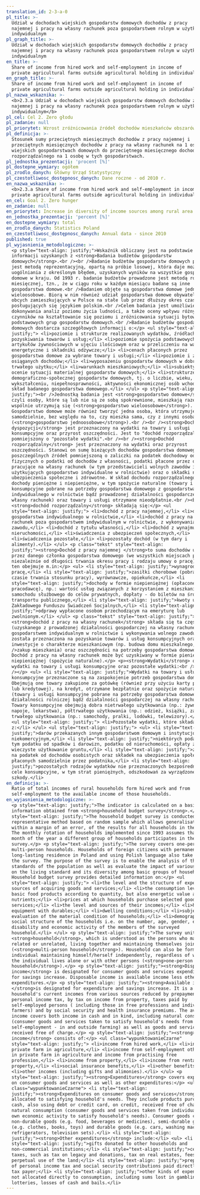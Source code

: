 ```yaml
---
translation_id: 2-3-a-0
pl_title: >-
  Udział w dochodach wiejskich gospodarstw domowych dochodów z pracy
  najemnej i pracy na własny rachunek poza gospodarstwem rolnym w użytkowaniu
  indywidualnym
pl_graph_title: >-
  Udział w dochodach wiejskich gospodarstw domowych dochodów z pracy
  najemnej i pracy na własny rachunek poza gospodarstwem rolnym w użytkowaniu
  indywidualnym
en_title: >-
  Share of income from hired work and self-employment in income of
  private agricultural farms outside agricultural holding in individual use
en_graph_title: >-
  Share of income from hired work and self-employment in income of
  private agricultural farms outside agricultural holding in individual use
pl_nazwa_wskaznika: >-
  <b>2.3.a Udział w dochodach wiejskich gospodarstw domowych dochodów z pracy
  najemnej i pracy na własny rachunek poza gospodarstwem rolnym w użytkowaniu
  indywidualnym</b>
pl_cel: Cel 2. Zero głodu
pl_zadanie: null
pl_priorytet: Wzrost zróżnicowania źródeł dochodów mieszkańców obszarów wiejskich
pl_definicja: >-
  Stosunek sumy przeciętnych miesięcznych dochodów z pracy najemnej i
  przeciętnych miesięcznych dochodów z pracy na własny rachunek na 1 osobę w
  wiejskich gospodarstwach domowych do przeciętnego miesięcznego dochodu
  rozporządzalnego na 1 osobę w tych gospodarstwach.
pl_jednostka_prezentacji: 'procent [%]'
pl_dostepne_wymiary: ogółem
pl_zrodlo_danych: Główny Urząd Statystyczny
pl_czestotliwosc_dostępnosc_danych: Dane roczne - od 2010 r.
en_nazwa_wskaznika: >-
  <b>2.3.a Share of income from hired work and self-employment in income of
  private agricultural farms outside agricultural holding in individual use</b>
en_cel: Goal 2. Zero hunger
en_zadanie: null
en_priorytet: Increase in diversity of income sources among rural area population
en_jednostka_prezentacji: 'percent [%]'
en_dostepne_wymiary: total
en_zrodlo_danych: Statistics Poland
en_czestotliwosc_dostępnosc_danych: Annual data - since 2010
published: true
pl_wyjasnienia_metodologiczne: >-
  <p style="text-align: justify;">Wskaźnik obliczany jest na podstawie
  informacji uzyskanych z <strong>Badania budżetów gospodarstw
  domowych</strong>.<br /><br />Badanie budżetów gospodarstw domowych prowadzone
  jest metodą reprezentacyjną, opartą na próbie losowej, która daje możliwość
  uogólniania z określonym błędem, uzyskanych wyników na wszystkie gospodarstwa
  domowe w kraju. Od 1993 r. badanie budżetów prowadzone jest metodą rotacji
  miesięcznej, tzn., że w ciągu roku w każdym miesiącu badane są inne
  gospodarstwa domowe.<br />Badaniem objęte są gospodarstwa domowe jedno- i
  wieloosobowe. Biorą w nim również udział gospodarstwa domowe obywateli państw
  obcych zamieszkujących w Polsce na stałe lub przez dłuższy okres czasu i
  posługujących się językiem polskim.<br />Celem badania jest umożliwienie
  dokonywania analiz poziomu życia ludności, a także oceny wpływu różnych
  czynników na kształtowanie się poziomu i zróżnicowania sytuacji bytowej
  podstawowych grup gospodarstw domowych.<br />Badanie budżetów gospodarstw
  domowych dostarcza szczegółowych informacji o:</p> <ul style="text-align:
  justify;"> <li>poziomie i strukturze realizowanych wydatków, źródłach
  pozyskiwania towarów i usług;</li> <li>poziomie spożycia podstawowych
  artykułów żywnościowych w ujęciu ilościowym oraz w przeliczeniu na wartości
  energetyczne i składniki odżywcze;</li> <li>cenach płaconych przez
  gospodarstwa domowe za wybrane towary i usługi;</li> <li>poziomie i źródłach
  osiąganych dochodów;</li> <li>wyposażeniu gospodarstw domowych w dobra
  trwałego użytku;</li> <li>warunkach mieszkaniowych;</li> <li>subiektywnej
  ocenie sytuacji materialnej gospodarstw domowych;</li> <li>strukturze
  demograficzno-społecznej gospodarstw domowych, tj. o liczbie, wieku, płci,
  wykształceniu, niepełnosprawności, aktywności ekonomicznej osób wchodzących w
  skład badanego gospodarstwa domowego.</li> </ul> <p style="text-align:
  justify;"><br />Jednostką badania jest <strong>gospodarstwo domowe</strong>,
  czyli osoby, które są lub nie są ze sobą spokrewnione, mieszkają razem i
  wspólnie utrzymują się (<strong>gospodarstwo wieloosobowe</strong>).
  Gospodarstwo domowe może również tworzyć jedna osoba, która utrzymuje się
  samodzielnie, bez względu na to, czy mieszka sama, czy z innymi osobami
  (<strong>gospodarstwo jednoosobowe</strong>).<br /><br /><strong>Dochód do
  dyspozycji</strong> jest przeznaczony na wydatki na towary i usługi
  konsumpcyjne oraz przyrost oszczędności. Jest to "dochód rozporządzalny"
  pomniejszony o "pozostałe wydatki".<br /><br /><strong>Dochód
  rozporządzalny</strong> jest przeznaczony na wydatki oraz przyrost
  oszczędności. Stanowi on sumę bieżących dochodów gospodarstwa domowego z
  poszczególnych źródeł pomniejszoną o zaliczki na podatek dochodowy od osób
  fizycznych o podatki od dochodów z własności, podatki płacone przez osoby
  pracujące na własny rachunek (w tym przedstawicieli wolnych zawodów i osób
  użytkujących gospodarstwo indywidualne w rolnictwie) oraz o składki na
  ubezpieczenia społeczne i zdrowotne. W skład dochodu rozporządzalnego wchodzą
  dochody pieniężne i niepieniężne, w tym spożycie naturalne (towary i usługi
  konsumpcyjne pobrane na potrzeby gospodarstwa domowego z gospodarstwa
  indywidualnego w rolnictwie bądź prowadzonej działalności gospodarczej na
  własny rachunek) oraz towary i usługi otrzymane nieodpłatnie.<br /><br />Na
  <strong>dochód rozporządzalny</strong> składają się:</p> <ul
  style="text-align: justify;"> <li>dochód z pracy najemnej,</li> <li>dochód z
  gospodarstwa indywidualnego w rolnictwie,</li> <li>dochód z pracy na własny
  rachunek poza gospodarstwem indywidualnym w rolnictwie, z wykonywania wolnego
  zawodu,</li> <li>dochód z tytułu własności,</li> <li>dochód z wynajmu
  nieruchomości,</li> <li>świadczenia z ubezpieczeń społecznych,</li>
  <li>świadczenia pozostałe,</li> <li>pozostały dochód (w tym dary i
  alimenty).</li> </ul> <p class="tekst" style="text-align:
  justify;"><strong>Dochód z pracy najemnej </strong>to suma dochodów uzyskanych
  przez danego członka gospodarstwa domowego (we wszystkich miejscach pracy,
  niezależnie od długości trwania okresu pracy i rodzaju umowy o pracę). Dochód
  ten obejmuje m.in:</p> <ul> <li style="text-align: justify;">wynagrodzenie za
  pracę,</li> <li style="text-align: justify;">zasiłki chorobowe (pobrane w
  czasie trwania stosunku pracy), wyrównawcze, opiekuńcze,</li> <li
  style="text-align: justify;">dochody w formie niepieniężnej (opłacone przez
  pracodawcę), np.: wartość usług związanych z korzystaniem z mieszkania czy
  samochodu służbowego do celów prywatnych, dopłaty - do biletów na środki
  transportu publicznego,</li> <li style="text-align: justify;">kwoty uzyskane z
  Zakładowego Funduszu Świadczeń Socjalnych,</li> <li style="text-align:
  justify;">odprawy wypłacone osobom przechodzącym na emeryturę lub
  zwolnionym.</li> </ul> <p class="tekst" style="text-align: justify;">Na
  <strong>dochód z pracy na własny rachunek</strong> składa się ta część dochodu
  (uzyskanego z prowadzonej działalności gospodarczej na własny rachunek poza
  gospodarstwem indywidualnym w rolnictwie i wykonywania wolnego zawodu), jaka
  została przeznaczona na pozyskanie towarów i usług konsumpcyjnych oraz na
  inwestycje o charakterze mieszkaniowym (np. budowa domu mieszkalnego,<br
  />zakup mieszkania) oraz oszczędności na potrzeby gospodarstwa domowego.
  Dochód z pracy na własny rachunek może być uzyskiwany w formie pieniężnej lub
  niepieniężnej (spożycie naturalne).</p> <p><strong>Wydatki</strong> obejmują
  wydatki na towary i usługi konsumpcyjne oraz pozostałe wydatki:<br /><br
  /></p> <ul> <li style="text-align: justify;">Wydatki na towary i usługi
  konsumpcyjne przeznaczone są na zaspokojenie potrzeb gospodarstwa domowego.
  Obejmują one towary zakupione za gotówkę (również przy użyciu karty płatniczej
  lub kredytowej), na kredyt, otrzymane bezpłatnie oraz spożycie naturalne
  (towary i usługi konsumpcyjne pobrane na potrzeby gospodarstwa domowego z
  działalności rolniczej bądź działalności gospodarczej na własny rachunek).
  Towary konsumpcyjne obejmują dobra nietrwałego użytkowania (np.: żywność,
  napoje, lekarstwa), półtrwałego użytkowania (np.: odzież, książki, zabawki) i
  trwałego użytkowania (np.: samochody, pralki, lodówki, telewizory).</li> </ul>
  <ul style="text-align: justify;"> <li>Pozostałe wydatki, które składają się
  z:</li> </ul> <ul style="text-align: justify;"> <ul> <li style="text-align:
  justify;">darów przekazanych innym gospodarstwom domowym i instytucjom
  niekomercyjnym,</li> <li style="text-align: justify;">niektórych podatków, w
  tym podatku od spadków i darowizn, podatku od nieruchomości, opłaty za
  wieczyste użytkowanie gruntu,</li> <li style="text-align: justify;">zaliczek
  na podatek od dochodów osobistych oraz składek na ubezpieczenia społeczne
  płaconych samodzielnie przez podatnika,</li> <li style="text-align:
  justify;">pozostałych rodzajów wydatków nie przeznaczonych bezpośrednio na
  cele konsumpcyjne, w tym strat pieniężnych, odszkodowań za wyrządzone
  szkody.</li>
en_definicja: >-
  Ratio of total incomes of rural households form hired work and from
  self-employment to the available income of those households.
en_wyjasnienia_metodologiczne: >-
  <p style="text-align: justify;">The indicator is calculated on a basis of
  information obtained from <strong>household budget survey</strong>.</p> <p
  style="text-align: justify;">The household budget survey is conducted using
  representative method based on random sample which allows generalisation,
  within a margin of an error, of the results for all households in the country.
  The monthly rotation of households implemented since 1993 assumes that every
  month of the year a different group of households participates in the
  survey.</p> <p style="text-align: justify;">The survey covers one-person and
  multi-person households. Households of foreign citizens with permanent or
  long-lasting residence in Poland and using Polish language also take part in
  the survey. The purpose of the survey is to enable the analysis of the living
  standards of the population as well as evaluate the impact of various factors
  on the living standard and its diversity among basic groups of households.
  Household budget survey provides detailed information on:</p> <ul
  style="text-align: justify;"> <li>the level and the structure of expenditures,
  sources of acquiring goods and services;</li> <li>the consumption level of
  basic food products according to quantity, but also energetic value and
  nutrients;</li> <li>prices at which households purchase selected goods and
  services;</li> <li>the level and sources of their incomes;</li> <li>household
  equipment with durables;</li> <li>dwelling conditions;</li> <li>subjective
  evaluation of the material condition of households;</li> <li>demographic and
  social structure of the households i.e. on the number, age, gender, education,
  disability and economic activity of the members of the surveyed
  household.</li> </ul> <p style="text-align: justify;">The survey unit is a
  <strong>household</strong>, which is understood as the persons who may be
  related or unrelated, living together and maintaining themselves jointly
  (<strong>multi-person household</strong>). Household can also be formed by one
  individual maintaining himself/herself independently, regardless of whether
  the individual lives alone or with other persons (<strong>one-person
  household</strong>).</p> <p style="text-align: justify;"><strong>Disposable
  income</strong> is designated for consumer goods and services expenditures and
  for savings increase. Disposable income is available income less other
  expenditures.</p> <p style="text-align: justify;"><strong>Available income
  </strong>is designated for expenditure and savings increase. It is a sum of
  household's current incomes from various sources reduced by prepayments on
  personal income tax, by tax on income from property, taxes paid by
  self-employed persons ( including those in free professions and individual
  farmers) and by social security and health insurance premiums. The available
  income covers both income in cash and in kind, including natural consumption
  (consumer goods and services taken to satisfy household's needs from
  self-employment - in and outside farming) as well as goods and services
  received free of charge.</p> <p style="text-align: justify;"><strong>Available
  income</strong> consists of:</p> <ul class="wypunktowanieCzarne"
  style="text-align: justify;"> <li>income from hired work,</li> <li>income from
  private farm in agriculture,</li> <li>income from self-employment other than
  in private farm in agriculture and income from practising free
  profession,</li> <li>income from property,</li> <li>income from rental of a
  property,</li> <li>social insurance benefits,</li> <li>other benefits,</li>
  <li>other incomes (including gifts and alimonies).</li> </ul> <p
  style="text-align: justify;"><strong>Expenditures</strong> covers expenditures
  on consumer goods and services as well as other expenditures:</p> <ul
  class="wypunktowanieCzarne"> <li style="text-align:
  justify;"><strong>Expenditures on consumer goods and services</strong> are
  allocated to satisfying household's needs. They include products purchased by
  cash, also using debt or credit card, on credit, received free of charge and
  natural consumption (consumer goods and services taken from individual farm or
  own economic activity to satisfy household's needs). Consumer goods comprise
  non-durable goods (e.g. food, beverages or medicines), semi-durable goods
  (e.g. clothes, books, toys) and durable goods (e.g. cars, washing machines,
  refrigerators, television sets).</li> <li style="text-align:
  justify;"><strong>Other expenditures</strong> include:</li> <ul> <li
  style="text-align: justify;">gifts donated to other households and
  non-commercial institutions;</li> <li style="text-align: justify;">certain
  taxes, such as tax on legacy and donations, tax on real estates, fees for
  perpetual use of the land;</li> <li style="text-align: justify;">prepayments
  of personal income tax and social security contributions paid directly by the
  tax payer;</li> <li style="text-align: justify;">other kinds of expenditures
  not allocated directly to consumption, including sums lost in gambling and
  lotteries, losses of cash and bails.</li>
---
```

